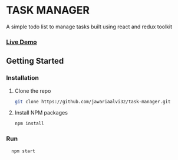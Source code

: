 # TASK MANAGER 

A simple todo list to manage tasks built using react and redux toolkit

### [Live Demo](https://managetasks.netlify.app/)

## Getting Started

### Installation

1. Clone the repo
   ```sh
   git clone https://github.com/jawariaalvi32/task-manager.git
   ```
2. Install NPM packages
   ```sh
   npm install
   ```
### Run
 ```sh
   npm start
   ```
